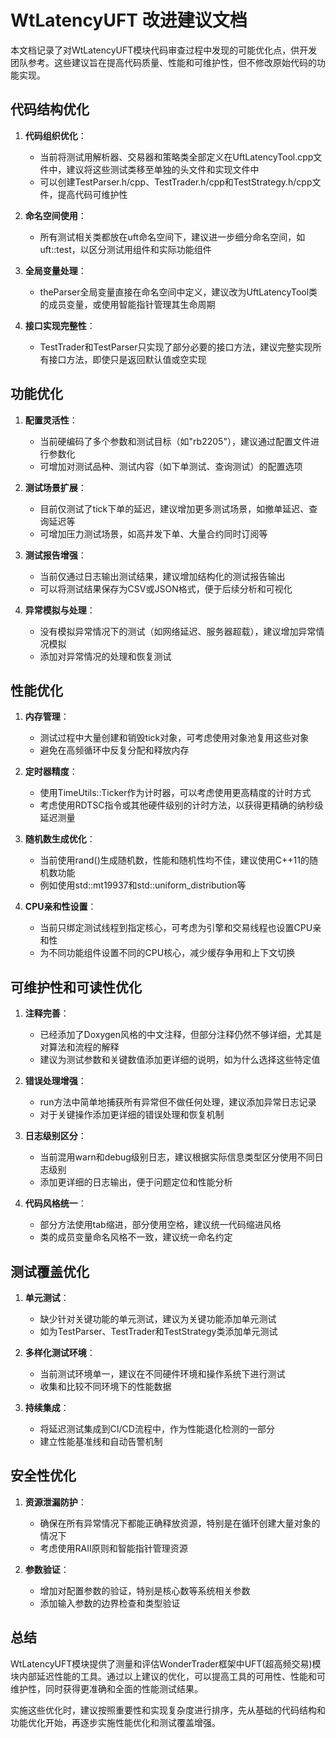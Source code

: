 # WtLatencyUFT 改进建议文档

本文档记录了对WtLatencyUFT模块代码审查过程中发现的可能优化点，供开发团队参考。这些建议旨在提高代码质量、性能和可维护性，但不修改原始代码的功能实现。

## 代码结构优化

1. **代码组织优化**：
   - 当前将测试用解析器、交易器和策略类全部定义在UftLatencyTool.cpp文件中，建议将这些测试类移至单独的头文件和实现文件中
   - 可以创建TestParser.h/cpp、TestTrader.h/cpp和TestStrategy.h/cpp文件，提高代码可维护性

2. **命名空间使用**：
   - 所有测试相关类都放在uft命名空间下，建议进一步细分命名空间，如uft::test，以区分测试用组件和实际功能组件

3. **全局变量处理**：
   - theParser全局变量直接在命名空间中定义，建议改为UftLatencyTool类的成员变量，或使用智能指针管理其生命周期

4. **接口实现完整性**：
   - TestTrader和TestParser只实现了部分必要的接口方法，建议完整实现所有接口方法，即使只是返回默认值或空实现

## 功能优化

1. **配置灵活性**：
   - 当前硬编码了多个参数和测试目标（如"rb2205"），建议通过配置文件进行参数化
   - 可增加对测试品种、测试内容（如下单测试、查询测试）的配置选项

2. **测试场景扩展**：
   - 目前仅测试了tick下单的延迟，建议增加更多测试场景，如撤单延迟、查询延迟等
   - 可增加压力测试场景，如高并发下单、大量合约同时订阅等

3. **测试报告增强**：
   - 当前仅通过日志输出测试结果，建议增加结构化的测试报告输出
   - 可以将测试结果保存为CSV或JSON格式，便于后续分析和可视化

4. **异常模拟与处理**：
   - 没有模拟异常情况下的测试（如网络延迟、服务器超载），建议增加异常情况模拟
   - 添加对异常情况的处理和恢复测试

## 性能优化

1. **内存管理**：
   - 测试过程中大量创建和销毁tick对象，可考虑使用对象池复用这些对象
   - 避免在高频循环中反复分配和释放内存

2. **定时器精度**：
   - 使用TimeUtils::Ticker作为计时器，可以考虑使用更高精度的计时方式
   - 考虑使用RDTSC指令或其他硬件级别的计时方法，以获得更精确的纳秒级延迟测量

3. **随机数生成优化**：
   - 当前使用rand()生成随机数，性能和随机性均不佳，建议使用C++11的随机数功能
   - 例如使用std::mt19937和std::uniform_distribution等

4. **CPU亲和性设置**：
   - 当前只绑定测试线程到指定核心，可考虑为引擎和交易线程也设置CPU亲和性
   - 为不同功能组件设置不同的CPU核心，减少缓存争用和上下文切换

## 可维护性和可读性优化

1. **注释完善**：
   - 已经添加了Doxygen风格的中文注释，但部分注释仍然不够详细，尤其是对算法和流程的解释
   - 建议为测试参数和关键数值添加更详细的说明，如为什么选择这些特定值

2. **错误处理增强**：
   - run方法中简单地捕获所有异常但不做任何处理，建议添加异常日志记录
   - 对于关键操作添加更详细的错误处理和恢复机制

3. **日志级别区分**：
   - 当前混用warn和debug级别日志，建议根据实际信息类型区分使用不同日志级别
   - 添加更详细的日志输出，便于问题定位和性能分析

4. **代码风格统一**：
   - 部分方法使用tab缩进，部分使用空格，建议统一代码缩进风格
   - 类的成员变量命名风格不一致，建议统一命名约定

## 测试覆盖优化

1. **单元测试**：
   - 缺少针对关键功能的单元测试，建议为关键功能添加单元测试
   - 如为TestParser、TestTrader和TestStrategy类添加单元测试

2. **多样化测试环境**：
   - 当前测试环境单一，建议在不同硬件环境和操作系统下进行测试
   - 收集和比较不同环境下的性能数据

3. **持续集成**：
   - 将延迟测试集成到CI/CD流程中，作为性能退化检测的一部分
   - 建立性能基准线和自动告警机制

## 安全性优化

1. **资源泄漏防护**：
   - 确保在所有异常情况下都能正确释放资源，特别是在循环创建大量对象的情况下
   - 考虑使用RAII原则和智能指针管理资源

2. **参数验证**：
   - 增加对配置参数的验证，特别是核心数等系统相关参数
   - 添加输入参数的边界检查和类型验证

## 总结

WtLatencyUFT模块提供了测量和评估WonderTrader框架中UFT(超高频交易)模块内部延迟性能的工具。通过以上建议的优化，可以提高工具的可用性、性能和可维护性，同时获得更准确和全面的性能测试结果。

实施这些优化时，建议按照重要性和实现复杂度进行排序，先从基础的代码结构和功能优化开始，再逐步实施性能优化和测试覆盖增强。
